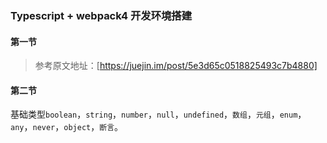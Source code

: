 ### Typescript + webpack4 开发环境搭建

#### 第一节
> 参考原文地址：[https://juejin.im/post/5e3d65c0518825493c7b4880]

#### 第二节
基础类型`boolean`，`string`，`number`，`null`，`undefined`，`数组`，`元组`，`enum`，`any`，`never`，`object`，`断言`。